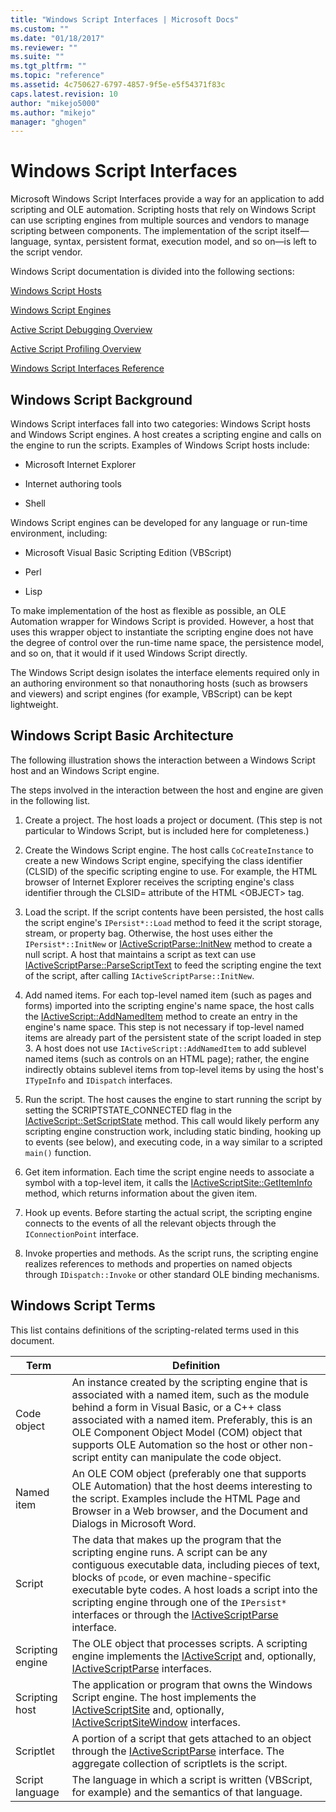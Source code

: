 ```yaml
---
title: "Windows Script Interfaces | Microsoft Docs"
ms.custom: ""
ms.date: "01/18/2017"
ms.reviewer: ""
ms.suite: ""
ms.tgt_pltfrm: ""
ms.topic: "reference"
ms.assetid: 4c750627-6797-4857-9f5e-e5f54371f83c
caps.latest.revision: 10
author: "mikejo5000"
ms.author: "mikejo"
manager: "ghogen"
---
```

# Windows Script Interfaces

Microsoft Windows Script Interfaces provide a way for an application to add scripting and OLE automation. Scripting hosts that rely on Windows Script can use scripting engines from multiple sources and vendors to manage scripting between components. The implementation of the script itself—language, syntax, persistent format, execution model, and so on—is left to the script vendor.

Windows Script documentation is divided into the following sections:

[Windows Script Hosts](../winscript/windows-script-hosts.md)

[Windows Script Engines](../winscript/windows-script-engines.md)

[Active Script Debugging Overview](../winscript/active-script-debugging-overview.md)

[Active Script Profiling Overview](../winscript/active-script-profiling-overview.md)

[Windows Script Interfaces Reference](../winscript/reference/windows-script-interfaces-reference.md)

## Windows Script Background

Windows Script interfaces fall into two categories: Windows Script hosts and Windows Script engines. A host creates a scripting engine and calls on the engine to run the scripts. Examples of Windows Script hosts include:

- Microsoft Internet Explorer

- Internet authoring tools

- Shell

Windows Script engines can be developed for any language or run-time environment, including:

- Microsoft Visual Basic Scripting Edition (VBScript)

- Perl

- Lisp

To make implementation of the host as flexible as possible, an OLE Automation wrapper for Windows Script is provided. However, a host that uses this wrapper object to instantiate the scripting engine does not have the degree of control over the run-time name space, the persistence model, and so on, that it would if it used Windows Script directly.

The Windows Script design isolates the interface elements required only in an authoring environment so that nonauthoring hosts (such as browsers and viewers) and script engines (for example, VBScript) can be kept lightweight.

## Windows Script Basic Architecture

The following illustration shows the interaction between a Windows Script host and an Windows Script engine.

The steps involved in the interaction between the host and engine are given in the following list.

1. Create a project. The host loads a project or document. (This step is not particular to Windows Script, but is included here for completeness.)

2. Create the Windows Script engine. The host calls `CoCreateInstance` to create a new Windows Script engine, specifying the class identifier (CLSID) of the specific scripting engine to use. For example, the HTML browser of Internet Explorer receives the scripting engine's class identifier through the CLSID= attribute of the HTML \<OBJECT> tag.

3. Load the script. If the script contents have been persisted, the host calls the script engine's `IPersist*::Load` method to feed it the script storage, stream, or property bag. Otherwise, the host uses either the `IPersist*::InitNew` or [IActiveScriptParse::InitNew](../winscript/reference/iactivescriptparse-initnew.md) method to create a null script. A host that maintains a script as text can use [IActiveScriptParse::ParseScriptText](../winscript/reference/iactivescriptparse-parsescripttext.md) to feed the scripting engine the text of the script, after calling `IActiveScriptParse::InitNew`.

4. Add named items. For each top-level named item (such as pages and forms) imported into the scripting engine's name space, the host calls the [IActiveScript::AddNamedItem](../winscript/reference/iactivescript-addnameditem.md) method to create an entry in the engine's name space. This step is not necessary if top-level named items are already part of the persistent state of the script loaded in step 3. A host does not use `IActiveScript::AddNamedItem` to add sublevel named items (such as controls on an HTML page); rather, the engine indirectly obtains sublevel items from top-level items by using the host's `ITypeInfo` and `IDispatch` interfaces.

5. Run the script. The host causes the engine to start running the script by setting the SCRIPTSTATE_CONNECTED flag in the [IActiveScript::SetScriptState](../winscript/reference/iactivescript-setscriptstate.md) method. This call would likely perform any scripting engine construction work, including static binding, hooking up to events (see below), and executing code, in a way similar to a scripted `main()` function.

6. Get item information. Each time the script engine needs to associate a symbol with a top-level item, it calls the [IActiveScriptSite::GetItemInfo](../winscript/reference/iactivescriptsite-getiteminfo.md) method, which returns information about the given item.

7. Hook up events. Before starting the actual script, the scripting engine connects to the events of all the relevant objects through the `IConnectionPoint` interface.

8. Invoke properties and methods. As the script runs, the scripting engine realizes references to methods and properties on named objects through `IDispatch::Invoke` or other standard OLE binding mechanisms.

## Windows Script Terms

This list contains definitions of the scripting-related terms used in this document.

|Term|Definition|
|----------|----------------|
|Code object|An instance created by the scripting engine that is associated with a named item, such as the module behind a form in Visual Basic, or a C++ class associated with a named item. Preferably, this is an OLE Component Object Model (COM) object that supports OLE Automation so the host or other non-script entity can manipulate the code object.|
|Named item|An OLE COM object (preferably one that supports OLE Automation) that the host deems interesting to the script. Examples include the HTML Page and Browser in a Web browser, and the Document and Dialogs in Microsoft Word.|
|Script|The data that makes up the program that the scripting engine runs. A script can be any contiguous executable data, including pieces of text, blocks of `pcode`, or even machine-specific executable byte codes. A host loads a script into the scripting engine through one of the `IPersist*` interfaces or through the [IActiveScriptParse](../winscript/reference/iactivescriptparse.md) interface.|
|Scripting engine|The OLE object that processes scripts. A scripting engine implements the [IActiveScript](../winscript/reference/iactivescript.md) and, optionally, [IActiveScriptParse](../winscript/reference/iactivescriptparse.md) interfaces.|
|Scripting host|The application or program that owns the Windows Script engine. The host implements the [IActiveScriptSite](../winscript/reference/iactivescriptsite.md) and, optionally, [IActiveScriptSiteWindow](../winscript/reference/iactivescriptsitewindow.md) interfaces.|
|Scriptlet|A portion of a script that gets attached to an object through the [IActiveScriptParse](../winscript/reference/iactivescriptparse.md) interface. The aggregate collection of scriptlets is the script.|
|Script language|The language in which a script is written (VBScript, for example) and the semantics of that language.|